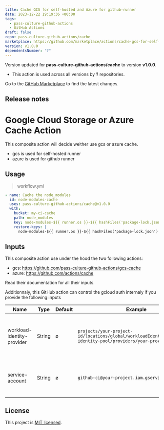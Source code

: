 ```yaml
---
title: Cache GCS for self-hosted and Azure for github-runner
date: 2023-12-22 19:19:36 +00:00
tags:
  - pass-culture-github-actions
  - GitHub Actions
draft: false
repo: pass-culture-github-actions/cache
marketplace: https://github.com/marketplace/actions/cache-gcs-for-self-hosted-and-azure-for-github-runner
version: v1.0.0
dependentsNumber: "?"
---
```



Version updated for **pass-culture-github-actions/cache** to version **v1.0.0**.
- This action is used across all versions by **?** repositories.

Go to the [GitHub Marketplace](https://github.com/marketplace/actions/cache-gcs-for-self-hosted-and-azure-for-github-runner) to find the latest changes.

## Release notes

# Google Cloud Storage or Azure Cache Action

This composite action will decide weither use gcs or azure cache.

- gcs is used for self-hosted runner
- azure is used for github runner

## Usage

> workflow.yml

```yaml
- name: Cache the node_modules
  id: node-modules-cache
  uses: pass-culture-github-actions/cache@v1.0.0
  with:
    bucket: my-ci-cache
    path: node_modules
    key: node-modules-${{ runner.os }}-${{ hashFiles('package-lock.json') }}
    restore-keys: |
      node-modules-${{ runner.os }}-${{ hashFiles('package-lock.json') }}
```

## Inputs

This composite action use under the hood the two following actions:

- gcs: https://github.com/pass-culture-github-actions/gcs-cache
- azure: https://github.com/actions/cache

Read their documentation for all their inputs.

Additionnaly, this GitHub action can control the gcloud auth internaly if you provide the following inputs

| Name         | Type     | Default | Example                                                               | Description                                                       |
| ------------ | -------- | ------- | --------------------------------------------------------------------- | ----------------------------------------------------------------- |
| workload-identity-provider       | String   | ø       | `projects/your-project-id/locations/global/workloadIdentityPools/your-identity-pool/providers/your-provider`                                                         | The GCP workload identity provider used for Gcloud auth                |
| service-account         | String | ø       | `github-ci@your-project.iam.gserviceaccount.com`                                                        | The GCP service account used for Gcloud auth                                         |




## License

This project is [MIT licensed](LICENSE.txt).

